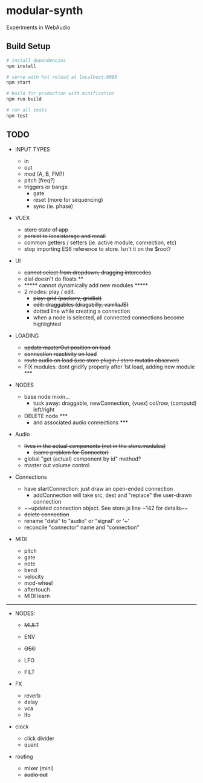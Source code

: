 # modular-synth

Experiments in WebAudio

## Build Setup

``` bash
# install dependencies
npm install

# serve with hot reload at localhost:8080
npm start

# build for production with minification
npm run build

# run all tests
npm test
```


## TODO

- INPUT TYPES
  - in
  - out
  - mod (A, B, FM?)
  - pitch (freq?)
  - triggers or bangs:
    - gate
    - reset (more for sequencing)
    - sync (ie. phase)

- VUEX
  - ~~store state of app~~
  - ~~persist to localstorage and recall~~
  - common getters / setters (ie. active module, connection, etc)
  - stop importing ES6 reference to store. Isn't it on the $root?


- UI
  - ~~cannot select from dropdown; dragging intercedes~~
  - dial doesn't do floats **
  - ***** cannot dynamically add new modules *****
  - 2 modes: play / edit.
    - ~~play: grid (packery, gridlist)~~
    - ~~edit: draggables (dragabilly, vanillaJS)~~
    - dotted line while creating a connection
    - when a node is selected, all connected connections become highlighted


- LOADING
  - ~~update masterOut position on load~~
  - ~~connection reactivity on load~~
  - ~~route audio on load (use store plugin / store mutatin observer)~~
  - FIX modules: dont gridify properly after 1st load, adding new module ***


- NODES
  - base node mixin...
    - tuck away: draggable, newConnection, (vuex) col/row, (computd) left/right
  - DELETE node ***
    - and associated audio connections ***


- Audio
  - ~~lives in the actual components (not in the store.modules)~~
    - ~~(same problem for Connector)~~
  - global "get (actual) component by id" method?
  - master out volume control


- Connections
  - have startConnection: just draw an open-ended connection
    - addConnection will take src, dest and "replace" the user-drawn connection
  - ~~updated connection object. See store.js line ~142 for details~~
  - ~~delete connection~~
  - rename "data" to "audio" or "signal" or '~'
  - reconcile "connector" name and "connection"


- MIDI
  - pitch
  - gate
  - note
  - bend
  - velocity
  - mod-wheel
  - aftertouch
  - MIDI learn




----------------------------------------------------------------


- NODES:
  - ~~MULT~~

  - ENV
  - ~~OSC~~
  - LFO
  - FILT


- FX
  - reverb
  - delay
  - vca
  - lfo


- clock
  - click divider
  - quant


- routing
  - mixer (mini)
  - ~~audio out~~
